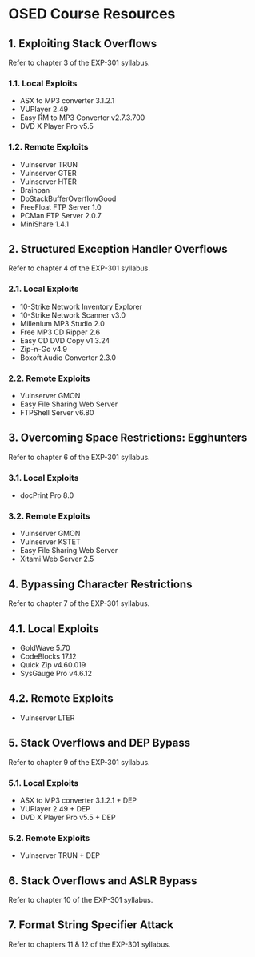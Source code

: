 # OSED Course Resources


## 1. Exploiting Stack Overflows
Refer to chapter 3 of the EXP-301 syllabus.

### 1.1. Local Exploits
 * ASX to MP3 converter 3.1.2.1
 * VUPlayer 2.49
 * Easy RM to MP3 Converter v2.7.3.700
 * DVD X Player Pro v5.5

### 1.2. Remote Exploits
 * Vulnserver TRUN
 * Vulnserver GTER
 * Vulnserver HTER
 * Brainpan
 * DoStackBufferOverflowGood
 * FreeFloat FTP Server 1.0
 * PCMan FTP Server 2.0.7
 * MiniShare 1.4.1


## 2. Structured Exception Handler Overflows
Refer to chapter 4 of the EXP-301 syllabus.

### 2.1. Local Exploits
 * 10-Strike Network Inventory Explorer
 * 10-Strike Network Scanner v3.0
 * Millenium MP3 Studio 2.0
 * Free MP3 CD Ripper 2.6
 * Easy CD DVD Copy v1.3.24
 * Zip-n-Go v4.9
 * Boxoft Audio Converter 2.3.0

### 2.2. Remote Exploits
 * Vulnserver GMON
 * Easy File Sharing Web Server
 * FTPShell Server v6.80


## 3. Overcoming Space Restrictions: Egghunters
Refer to chapter 6 of the EXP-301 syllabus.

### 3.1. Local Exploits
 * docPrint Pro 8.0

### 3.2. Remote Exploits
 * Vulnserver GMON
 * Vulnserver KSTET
 * Easy File Sharing Web Server
 * Xitami Web Server 2.5


## 4. Bypassing Character Restrictions
Refer to chapter 7 of the EXP-301 syllabus.

## 4.1. Local Exploits
 * GoldWave 5.70
 * CodeBlocks 17.12
 * Quick Zip v4.60.019
 * SysGauge Pro v4.6.12

## 4.2. Remote Exploits
 * Vulnserver LTER


## 5. Stack Overflows and DEP Bypass
Refer to chapter 9 of the EXP-301 syllabus.

### 5.1. Local Exploits
 * ASX to MP3 converter 3.1.2.1 + DEP
 * VUPlayer 2.49 + DEP
 * DVD X Player Pro v5.5 + DEP

### 5.2. Remote Exploits
 * Vulnserver TRUN + DEP


## 6. Stack Overflows and ASLR Bypass
Refer to chapter 10 of the EXP-301 syllabus.


## 7. Format String Specifier Attack
Refer to chapters 11 & 12 of the EXP-301 syllabus.
